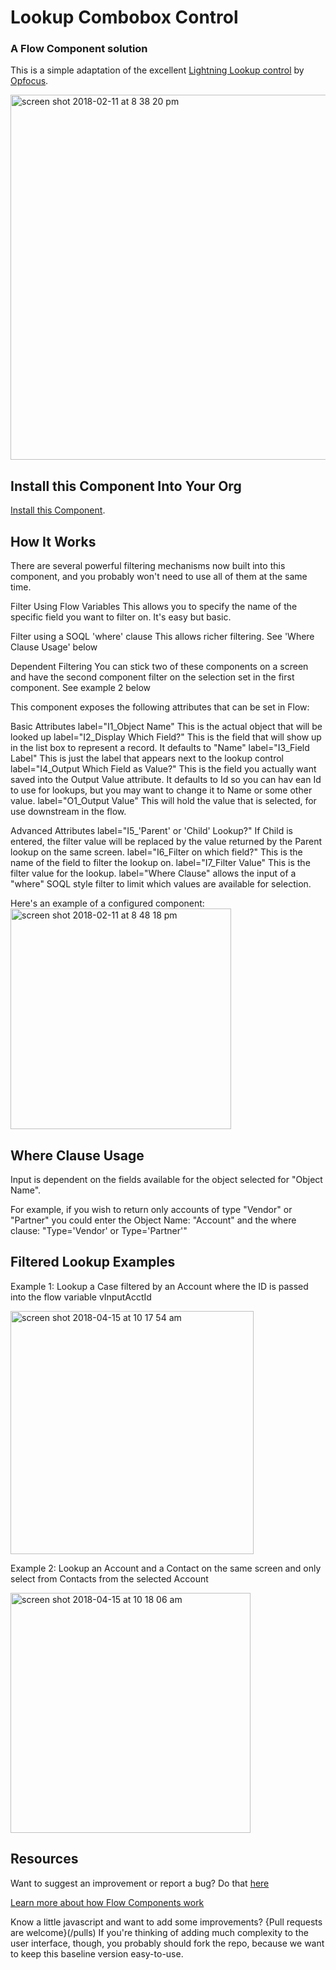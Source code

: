 # Lookup Combobox Control #

### A Flow Component solution  ###

This is a simple adaptation of the excellent [Lightning Lookup control](https://opfocus.com/lightning-lookup-input-field-2/) by [Opfocus](https://opfocus.com/).   

<img width="584" alt="screen shot 2018-02-11 at 8 38 20 pm" src="https://user-images.githubusercontent.com/3140883/36083801-c54a23ea-0f6b-11e8-8adf-10d2f35f131b.png">

## Install this Component Into Your Org ##

[Install this Component](https://sites.google.com/view/flowunofficial/flow-screen-components/lookup).



## How It Works ##

There are several powerful filtering mechanisms now built into this component, and you probably won't need to use all of them at the same time.

Filter Using Flow Variables
This allows you to specify the name of the specific field you want to filter on. It's easy but basic.

Filter using a SOQL 'where' clause
This allows richer filtering. See 'Where Clause Usage' below

Dependent Filtering
You can stick two of these components on a screen and have the second component filter on the selection set in the first component. See example 2 
below


This component exposes the following attributes that can be set in Flow:

Basic Attributes
label="I1_Object Name" This is the actual object that will be looked up
label="I2_Display Which Field?" This is the field that will show up in the list box to represent a record. It defaults to "Name"
label="I3_Field Label"  This is just the label that appears next to the lookup control
label="I4_Output Which Field as Value?" This is the field you actually want saved into the Output Value attribute. It defaults to Id so you can hav ean Id to use for lookups, but you may want to change it to Name or some other value.
label="O1_Output Value" This will hold the value that is selected, for use downstream in the flow.

Advanced Attributes
label="I5_'Parent' or 'Child' Lookup?" If Child is entered, the filter value will be replaced by the value returned by the Parent lookup on the same screen. 
label="I6_Filter on which field?" This is the name of the field to filter the lookup on.
label="I7_Filter Value" This is the filter value for the lookup.
label="Where Clause" allows the input of a "where" SOQL style filter to limit which values are available for selection.

Here's an example of a configured component:
<img width="353" alt="screen shot 2018-02-11 at 8 48 18 pm" src="https://user-images.githubusercontent.com/3140883/36083917-ed8c32ca-0f6c-11e8-956d-82c674a92495.png">


## Where Clause Usage ##
Input is dependent on the fields available for the object selected for "Object Name".

For example, if you wish to return only accounts of type "Vendor" or "Partner" you could enter the Object Name: "Account" and the where clause: "Type='Vendor' or Type='Partner'"


## Filtered Lookup Examples ##

Example 1: Lookup a Case filtered by an Account where the ID is passed into the flow variable vInputAcctId

<img width="389" alt="screen shot 2018-04-15 at 10 17 54 am" src="https://user-images.githubusercontent.com/3140883/38781178-5b03fd42-4096-11e8-83c0-209ff8714cc5.png">

Example 2: Lookup an Account and a Contact on the same screen and only select from Contacts from the selected Account

<img width="384" alt="screen shot 2018-04-15 at 10 18 06 am" src="https://user-images.githubusercontent.com/3140883/38781180-5c2e98b2-4096-11e8-9275-99cefdfc53c6.png">    

## Resources ##

Want to suggest an improvement or report a bug? Do that [here](/issues)

[Learn more about how Flow Components work](/README.md)

Know a little javascript and want to add some improvements? {Pull requests are welcome}(/pulls) If you're thinking of adding much complexity to the user interface, though, you probably should fork the repo, because we want to keep this baseline version easy-to-use.







